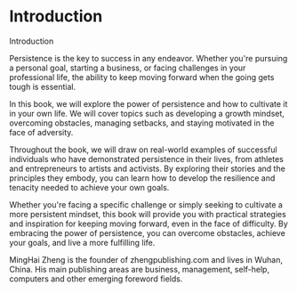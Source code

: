 # Introduction

Introduction

Persistence is the key to success in any endeavor. Whether you're pursuing a personal goal, starting a business, or facing challenges in your professional life, the ability to keep moving forward when the going gets tough is essential.

In this book, we will explore the power of persistence and how to cultivate it in your own life. We will cover topics such as developing a growth mindset, overcoming obstacles, managing setbacks, and staying motivated in the face of adversity.

Throughout the book, we will draw on real-world examples of successful individuals who have demonstrated persistence in their lives, from athletes and entrepreneurs to artists and activists. By exploring their stories and the principles they embody, you can learn how to develop the resilience and tenacity needed to achieve your own goals.

Whether you're facing a specific challenge or simply seeking to cultivate a more persistent mindset, this book will provide you with practical strategies and inspiration for keeping moving forward, even in the face of difficulty. By embracing the power of persistence, you can overcome obstacles, achieve your goals, and live a more fulfilling life.


MingHai Zheng is the founder of zhengpublishing.com and lives in Wuhan, China. His main publishing areas are business, management, self-help, computers and other emerging foreword fields.
